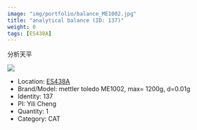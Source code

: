 ```yaml
---
image: "img/portfolio/balance_ME1002.jpg"
title: "analytical balance (ID: 137)"
weight: 0
tags: [ES438A]
---
```


分析天平

<!--more-->

![](../../img/portfolio/balance_ME1002.jpg)

- Location: [ES438A](../../tags/ES438A)
- Brand/Model: mettler toledo ME1002, max= 1200g, d=0.01g
- Identity: 137
- PI: Yili Cheng
- Quantity: 1
- Category: CAT






